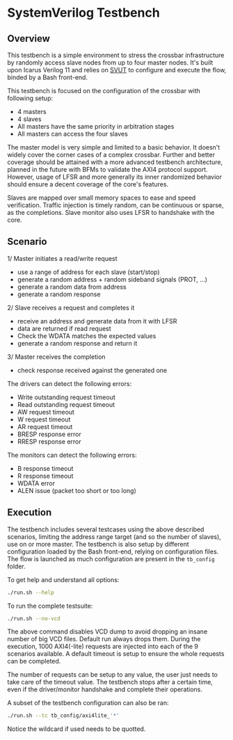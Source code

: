 # SystemVerilog Testbench

## Overview

This testbench is a simple environment to stress the crossbar infrastructure
by randomly access slave nodes from up to four master nodes. It's built upon
Icarus Verilog 11 and relies on
[SVUT](https://github.com/dpretet/svut) to configure and execute the flow,
binded by a Bash front-end.

This testbench is focused on the configuration of the crossbar with
following setup:

- 4 masters
- 4 slaves
- All masters have the same priority in arbitration stages
- All masters can access the four slaves

The master model is very simple and limited to a basic behavior. It doesn't
widely cover the corner cases of a complex crossbar. Further and better
coverage should be attained with a more advanced testbench architecture,
planned in the future with BFMs to validate the AXI4 protocol support. However,
usage of LFSR and more generally its inner randomized behavior should ensure
a decent coverage of the core's features.

Slaves are mapped over small memory spaces to ease and speed verification.
Traffic injection is timely random, can be continuous or sparse, as the
completions. Slave monitor also uses LFSR to handshake with the core.

## Scenario

1/ Master initiates a read/write request
- use a range of address for each slave (start/stop)
- generate a random address + random sideband signals (PROT, ...)
- generate a random data from address
- generate a random response

2/ Slave receives a request and completes it

- receive an address and generate data from it with LFSR
- data are returned if read request
- Check the WDATA matches the expected values
- generate a random response and return it

3/ Master receives the completion

- check response received against the generated one


The drivers can detect the following errors:

- Write outstanding request timeout
- Read outstanding request timeout
- AW request timeout
- W request timeout
- AR request timeout
- BRESP response error
- RRESP response error

The monitors can detect the following errors:

- B response timeout
- R response timeout
- WDATA error
- ALEN issue (packet too short or too long)

## Execution

The testbench includes several testcases using the above described scenarios,
limiting the address range target (and so the number of slaves), use on or more
master. The testbench is also setup by different configuration loaded by the
Bash front-end, relying on configuration files. The flow is launched as much
configuration are present in the `tb_config` folder.

To get help and understand all options:

```bash
./run.sh --help
```
To run the complete testsuite:

```bash
./run.sh --no-vcd
```

The above command disables VCD dump to avoid dropping an insane number of big
VCD files. Default run always drops them. During the execution, 1000
AXI4(-lite) requests are injected into each of the 9 scenarios available. A
default timeout is setup to ensure the whole requests can be completed.

The number of requests can be setup to any value, the user just needs to take
care of the timeout value. The testbench stops after a certain time, even if
the driver/monitor handshake and complete their operations.

A subset of the testbench configuration can also be ran:

```bash
./run.sh --tc tb_config/axi4lite_'*'
```

Notice the wildcard if used needs to be quotted.
